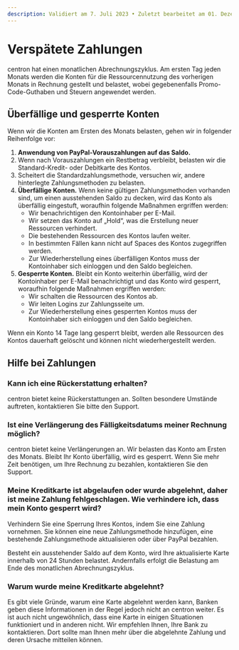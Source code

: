 ```yaml
---
description: Validiert am 7. Juli 2023 • Zuletzt bearbeitet am 01. Dezember 2023
---
```


# Verspätete Zahlungen

centron hat einen monatlichen Abrechnungszyklus. Am ersten Tag jeden Monats werden die Konten für die Ressourcennutzung des vorherigen Monats in Rechnung gestellt und belastet, wobei gegebenenfalls Promo-Code-Guthaben und Steuern angewendet werden.

## **Überfällige und gesperrte Konten**&#x20;

Wenn wir die Konten am Ersten des Monats belasten, gehen wir in folgender Reihenfolge vor:

1. **Anwendung von PayPal-Vorauszahlungen auf das Saldo.**
2. Wenn nach Vorauszahlungen ein Restbetrag verbleibt, belasten wir die Standard-Kredit- oder Debitkarte des Kontos.
3. Scheitert die Standardzahlungsmethode, versuchen wir, andere hinterlegte Zahlungsmethoden zu belasten.
4. **Überfällige Konten.** Wenn keine gültigen Zahlungsmethoden vorhanden sind, um einen ausstehenden Saldo zu decken, wird das Konto als überfällig eingestuft, woraufhin folgende Maßnahmen ergriffen werden:
   * Wir benachrichtigen den Kontoinhaber per E-Mail.
   * Wir setzen das Konto auf „Hold“, was die Erstellung neuer Ressourcen verhindert.
   * Die bestehenden Ressourcen des Kontos laufen weiter.
   * In bestimmten Fällen kann nicht auf Spaces des Kontos zugegriffen werden.
   * Zur Wiederherstellung eines überfälligen Kontos muss der Kontoinhaber sich einloggen und den Saldo begleichen.
5. **Gesperrte Konten.** Bleibt ein Konto weiterhin überfällig, wird der Kontoinhaber per E-Mail benachrichtigt und das Konto wird gesperrt, woraufhin folgende Maßnahmen ergriffen werden:
   * Wir schalten die Ressourcen des Kontos ab.
   * Wir leiten Logins zur Zahlungsseite um.
   * Zur Wiederherstellung eines gesperrten Kontos muss der Kontoinhaber sich einloggen und den Saldo begleichen.

Wenn ein Konto 14 Tage lang gesperrt bleibt, werden alle Ressourcen des Kontos dauerhaft gelöscht und können nicht wiederhergestellt werden.

## **Hilfe bei Zahlungen**

### **Kann ich eine Rückerstattung erhalten?**

centron bietet keine Rückerstattungen an. Sollten besondere Umstände auftreten, kontaktieren Sie bitte den Support.

### **Ist eine Verlängerung des Fälligkeitsdatums meiner Rechnung möglich?**

centron bietet keine Verlängerungen an. Wir belasten das Konto am Ersten des Monats. Bleibt Ihr Konto überfällig, wird es gesperrt. Wenn Sie mehr Zeit benötigen, um Ihre Rechnung zu bezahlen, kontaktieren Sie den Support.

### **Meine Kreditkarte ist abgelaufen oder wurde abgelehnt, daher ist meine Zahlung fehlgeschlagen. Wie verhindere ich, dass mein Konto gesperrt wird?**

Verhindern Sie eine Sperrung Ihres Kontos, indem Sie eine Zahlung vornehmen. Sie können eine neue Zahlungsmethode hinzufügen, eine bestehende Zahlungsmethode aktualisieren oder über PayPal bezahlen.

Besteht ein ausstehender Saldo auf dem Konto, wird Ihre aktualisierte Karte innerhalb von 24 Stunden belastet. Andernfalls erfolgt die Belastung am Ende des monatlichen Abrechnungszyklus.

### **Warum wurde meine Kreditkarte abgelehnt?**

Es gibt viele Gründe, warum eine Karte abgelehnt werden kann, Banken geben diese Informationen in der Regel jedoch nicht an centron weiter. Es ist auch nicht ungewöhnlich, dass eine Karte in einigen Situationen funktioniert und in anderen nicht. Wir empfehlen Ihnen, Ihre Bank zu kontaktieren. Dort sollte man Ihnen mehr über die abgelehnte Zahlung und deren Ursache mitteilen können.


